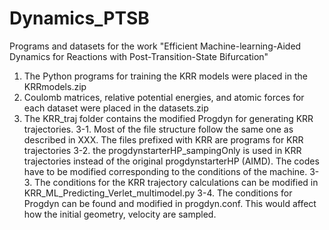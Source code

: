 # Dynamics_PTSB
Programs and datasets for the work "Efficient Machine-learning-Aided Dynamics for Reactions with Post-Transition-State Bifurcation"
1. The Python programs for training the KRR models were placed in the KRRmodels.zip
2. Coulomb matrices, relative potential energies, and atomic forces for each dataset were placed in the datasets.zip
3. The KRR_traj folder contains the modified Progdyn for generating KRR trajectories.
3-1. Most of the file structure follow the same one as described in XXX. The files prefixed with KRR are programs for KRR trajectories
3-2. the progdynstarterHP_sampingOnly is used in KRR trajectories instead of the original progdynstarterHP (AIMD). The codes have to be modified corresponding to the conditions of the machine.
3-3. The conditions for the KRR trajectory calculations can be modified in KRR_ML_Predicting_Verlet_multimodel.py
3-4. The conditions for Progdyn can be found and modified in progdyn.conf. This would affect how the initial geometry, velocity are sampled.
